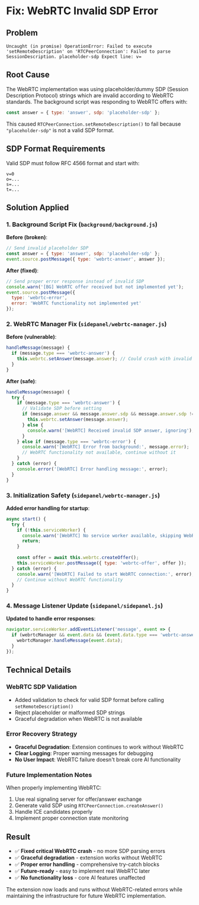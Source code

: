 # Fix: WebRTC Invalid SDP Error

## Problem
`Uncaught (in promise) OperationError: Failed to execute 'setRemoteDescription' on 'RTCPeerConnection': Failed to parse SessionDescription. placeholder-sdp Expect line: v=`

## Root Cause
The WebRTC implementation was using placeholder/dummy SDP (Session Description Protocol) strings which are invalid according to WebRTC standards. The background script was responding to WebRTC offers with:

```javascript
const answer = { type: 'answer', sdp: 'placeholder-sdp' };
```

This caused `RTCPeerConnection.setRemoteDescription()` to fail because `"placeholder-sdp"` is not a valid SDP format.

## SDP Format Requirements
Valid SDP must follow RFC 4566 format and start with:
```
v=0
o=...
s=...
t=...
```

## Solution Applied

### 1. **Background Script Fix** (`background/background.js`)
**Before (broken)**:
```javascript
// Send invalid placeholder SDP
const answer = { type: 'answer', sdp: 'placeholder-sdp' };
event.source.postMessage({ type: 'webrtc-answer', answer });
```

**After (fixed)**:
```javascript
// Send proper error response instead of invalid SDP
console.warn('[BG] WebRTC offer received but not implemented yet');
event.source.postMessage({ 
  type: 'webrtc-error', 
  error: 'WebRTC functionality not implemented yet' 
});
```

### 2. **WebRTC Manager Fix** (`sidepanel/webrtc-manager.js`)
**Before (vulnerable)**:
```javascript
handleMessage(message) {
  if (message.type === 'webrtc-answer') {
    this.webrtc.setAnswer(message.answer); // Could crash with invalid SDP
  }
}
```

**After (safe)**:
```javascript
handleMessage(message) {
  try {
    if (message.type === 'webrtc-answer') {
      // Validate SDP before setting
      if (message.answer && message.answer.sdp && message.answer.sdp !== 'placeholder-sdp') {
        this.webrtc.setAnswer(message.answer);
      } else {
        console.warn('[WebRTC] Received invalid SDP answer, ignoring');
      }
    } else if (message.type === 'webrtc-error') {
      console.warn('[WebRTC] Error from background:', message.error);
      // WebRTC functionality not available, continue without it
    }
  } catch (error) {
    console.error('[WebRTC] Error handling message:', error);
  }
}
```

### 3. **Initialization Safety** (`sidepanel/webrtc-manager.js`)
**Added error handling for startup**:
```javascript
async start() {
  try {
    if (!this.serviceWorker) {
      console.warn('[WebRTC] No service worker available, skipping WebRTC setup');
      return;
    }
    
    const offer = await this.webrtc.createOffer();
    this.serviceWorker.postMessage({ type: 'webrtc-offer', offer });
  } catch (error) {
    console.warn('[WebRTC] Failed to start WebRTC connection:', error);
    // Continue without WebRTC functionality
  }
}
```

### 4. **Message Listener Update** (`sidepanel/sidepanel.js`)
**Updated to handle error responses**:
```javascript
navigator.serviceWorker.addEventListener('message', event => {
  if (webrtcManager && event.data && (event.data.type === 'webrtc-answer' || event.data.type === 'webrtc-error')) {
    webrtcManager.handleMessage(event.data);
  }
});
```

## Technical Details

### WebRTC SDP Validation
- Added validation to check for valid SDP format before calling `setRemoteDescription()`
- Reject placeholder or malformed SDP strings
- Graceful degradation when WebRTC is not available

### Error Recovery Strategy
- **Graceful Degradation**: Extension continues to work without WebRTC
- **Clear Logging**: Proper warning messages for debugging
- **No User Impact**: WebRTC failure doesn't break core AI functionality

### Future Implementation Notes
When properly implementing WebRTC:
1. Use real signaling server for offer/answer exchange
2. Generate valid SDP using `RTCPeerConnection.createAnswer()`
3. Handle ICE candidates properly
4. Implement proper connection state monitoring

## Result
- ✅ **Fixed critical WebRTC crash** - no more SDP parsing errors
- ✅ **Graceful degradation** - extension works without WebRTC
- ✅ **Proper error handling** - comprehensive try-catch blocks
- ✅ **Future-ready** - easy to implement real WebRTC later
- ✅ **No functionality loss** - core AI features unaffected

The extension now loads and runs without WebRTC-related errors while maintaining the infrastructure for future WebRTC implementation.